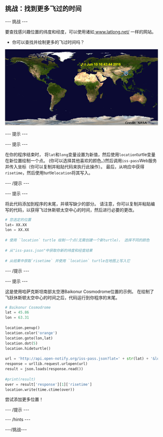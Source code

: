 ## 挑战：找到更多飞过的时间

\--- 挑战 \---

要查找感兴趣位置的纬度和经度，可以使用诸如<a href="http://www.latlong.net/" target="_blank"> www.latlong.net/ </a> 一样的网站。

+ 你可以查找并绘制更多的飞过时间吗？ 

![截屏](images/iss-final.png)

\--- 提示 \---

\--- 提示 \---

在你的程序结束时， 将`lat`和`long`变量设置为新值，然后使用`location`turtle变量在新位置绘制一个点。 (你可以选择其他喜欢的颜色。)然后调用` iss-pass `Web服务 并传入坐标（你可以复制并粘贴代码来执行此操作）。 最后，从响应中获得`risetime`，然后使用turtle`location`将其写入。

\--- /提示 \---

\--- 提示 \---

将此代码添加到程序的末尾，并填写缺少的部分。 请注意，你可以复制并粘贴编写的代码，以获得飞过休斯顿太空中心的时间，然后进行必要的更改。

```python
# 您选定的位置
lat= XX.XX
lon = XX.XX

# 使用 `location` turtle 绘制一个点(无需创建一个新turtle)， 选择不同的颜色

# 从"iss-pass.json"中获取你新的纬度和经度结果

# 从结果中获取`risetime` 并使用 `location` turtle在地图上写入它
```

\--- /提示 \---

\--- 提示 \---

这是使用哈萨克斯坦南部太空港Baikonur Cosmodrome位置的示例。 在绘制了飞跃休斯顿太空中心的时间之后，代码运行到你程序的末尾。

```python
# Baikonur Cosmodrome
lat = 45.86
lon = 63.31

location.penup()
location.color('orange')
location.goto(lon,lat)
location.dot(5)
location.hideturtle()

url = 'http://api.open-notify.org/iss-pass.json?lat=' + str(lat) + '&lon=' + str(lon)
response = urllib.request.urlopen(url)
result = json.loads(response.read())

#print(result)
over = result['response'][1]['risetime']
location.write(time.ctime(over))
```

尝试添加更多位置！

\--- /提示 \---

\--- /hints \---

\---/挑战\---